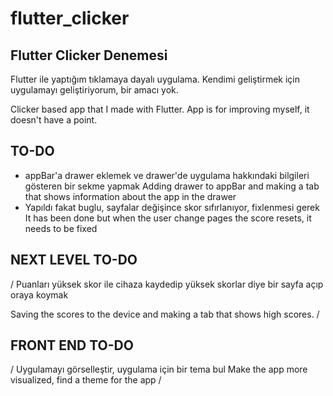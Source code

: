 # flutter_clicker
## Flutter Clicker Denemesi

Flutter ile yaptığım tıklamaya dayalı uygulama. Kendimi geliştirmek için uygulamayı geliştiriyorum, bir amacı yok.


Clicker based app that I made with Flutter. App is for improving myself, it doesn't have a point.

## TO-DO
- appBar'a drawer eklemek ve drawer'de uygulama hakkındaki bilgileri gösteren bir sekme yapmak 
 Adding drawer to appBar and making a tab that shows information about the app in the drawer
- Yapıldı fakat buglu, sayfalar değişince skor sıfırlanıyor, fixlenmesi gerek
 It has been done but when the user change pages the score resets, it needs to be fixed

## NEXT LEVEL TO-DO

/ Puanları yüksek skor ile cihaza kaydedip yüksek skorlar diye bir sayfa açıp oraya koymak
  
  
  Saving the scores to the device and making a tab that shows high scores.
/

## FRONT END TO-DO

/ Uygulamayı görselleştir, uygulama için bir tema bul
  Make the app more visualized, find a theme for the app
/
